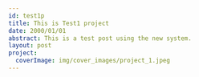 ```yaml
---
id: test1p
title: This is Test1 project
date: 2000/01/01
abstract: This is a test post using the new system.
layout: post
project:
  coverImage: img/cover_images/project_1.jpeg
---
```

